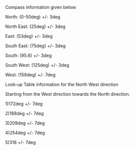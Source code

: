 Compass information given below:

North: (0-50deg) +/- 3deg

North East: (25deg)  +/- 3deg

East: (53deg) +/- 3deg

South East: (75deg) +/- 3deg

South: (95.6) +/- 3deg

South West: (125deg) +/- 3deg

West: (159deg) +/- 7deg

Look-up Table information for the North West direction

Starting from the West direction towards the North direction.

1)172deg +/- 7deg

2)188deg +/- 7deg

3)209deg +/- 7deg

4)254deg +/- 7deg

5)316 +/- 7deg